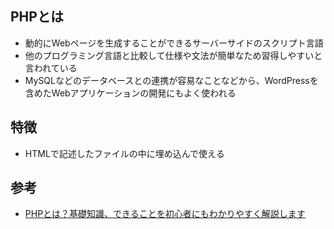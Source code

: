 ## PHPとは
* 動的にWebページを生成することができるサーバーサイドのスクリプト言語
* 他のプログラミング言語と比較して仕様や文法が簡単なため習得しやすいと言われている
* MySQLなどのデータベースとの連携が容易なことなどから、WordPressを含めたWebアプリケーションの開発にもよく使われる

## 特徴
* HTMLで記述したファイルの中に埋め込んで使える

## 参考
* [PHPとは？基礎知識、できることを初心者にもわかりやすく解説します](https://www.kagoya.jp/howto/it-glossary/web/php/)
